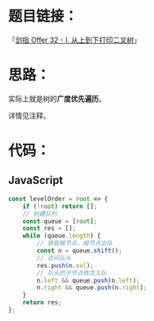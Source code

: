 # 题目链接：

「[剑指 Offer 32 - I. 从上到下打印二叉树](https://leetcode-cn.com/problems/cong-shang-dao-xia-da-yin-er-cha-shu-lcof/)」

# 思路：

实际上就是树的**广度优先遍历**。

详情见注释。

# 代码：

## JavaScript

```javascript
const levelOrder = root => {
    if (!root) return [];
    // 创建队列
    const queue = [root];
    const res = [];
    while (queue.length) {
        // 获取根节点，根节点出队
        const n = queue.shift();
        // 访问队头
        res.push(n.val);
        // 队头的子节点依次入队
        n.left && queue.push(n.left);
        n.right && queue.push(n.right);
    }
    return res;
};
```

